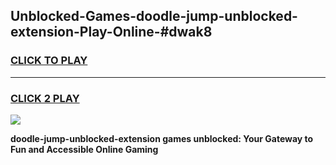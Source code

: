 
## Unblocked-Games-doodle-jump-unblocked-extension-Play-Online-#dwak8
<h3>
<a href="https://premium.freeplayer.one?title=doodle-jump-unblocked-extension&ref=24F">CLICK TO PLAY</a></h3>
<hr>

<h3>
<a href="https://premium.freeplayer.one?title=doodle-jump-unblocked-extension&ref=24F">CLICK 2 PLAY</a>
  
</h3>

<a href="https://premium.freeplayer.one?title=doodle-jump-unblocked-extension&ref=24F/"><img src="https://clearcache.store/games.png"></a>


**doodle-jump-unblocked-extension games unblocked: Your Gateway to Fun and Accessible Online Gaming**
